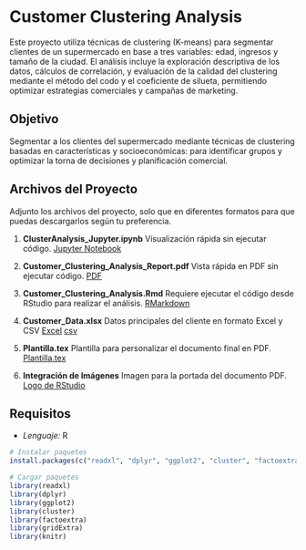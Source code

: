 # Customer Clustering Analysis

Este proyecto utiliza técnicas de clustering (K-means) para segmentar clientes de un supermercado en base a tres variables: edad, ingresos y tamaño de la ciudad. El análisis incluye la exploración descriptiva de los datos, cálculos de correlación, y evaluación de la calidad del clustering mediante el método del codo y el coeficiente de silueta, permitiendo optimizar estrategias comerciales y campañas de marketing.

## Objetivo 

Segmentar a los clientes del supermercado mediante técnicas de clustering basadas en características y socioeconómicas: para identificar grupos y optimizar la torna de decisiones y planificación comercial. 

## Archivos del Proyecto

Adjunto los archivos del proyecto, solo que en diferentes formatos para que puedas descargarlos según tu preferencia.

1. **ClusterAnalysis_Jupyter.ipynb** Visualización rápida sin ejecutar código. [Jupyter Notebook](https://github.com/edinvalle/Cluster-Analysis/blob/main/ClientClusterAnalysis1/ClusterAnalysis_Jupyter.ipynb)


3. **Customer_Clustering_Analysis_Report.pdf** Vista rápida en PDF sin ejecutar código. [PDF](https://github.com/edinvalle/Cluster-Analysis/blob/main/ClientClusterAnalysis1/Customer_Clustering_Analysis.pdf)

4. **Customer_Clustering_Analysis.Rmd**  Requiere ejecutar el código desde RStudio para realizar el análisis. [RMarkdown](https://github.com/edinvalle/Cluster-Analysis/blob/main/ClientClusterAnalysis1/Customer_Clustering_Analysis.Rmd)

5. **Customer_Data.xlsx** Datos principales del cliente en formato Excel y CSV [Excel](https://github.com/edinvalle/Cluster-Analysis/blob/main/ClientClusterAnalysis1/Customer_Data.xlsx) [csv](https://github.com/edinvalle/Cluster-Analysis/blob/main/ClientClusterAnalysis1/Customer_Data.csv )

6. **Plantilla.tex** Plantilla para personalizar el documento final en PDF. [Plantilla.tex](https://github.com/edinvalle/Cluster-Analysis/blob/main/ClientClusterAnalysis1/Plantilla.tex)

7. **Integración de Imágenes** Imagen para la portada del documento PDF. [Logo de RStudio](https://github.com/edinvalle/Cluster-Analysis/blob/main/ClientClusterAnalysis1/images.png )

  
## Requisitos 
- *Lenguaje:* R
```r
# Instalar paquetes
install.packages(c("readxl", "dplyr", "ggplot2", "cluster", "factoextra", "gridExtra", "knitr"))

# Cargar paquetes
library(readxl)
library(dplyr)
library(ggplot2)
library(cluster)
library(factoextra)
library(gridExtra)
library(knitr)
```


